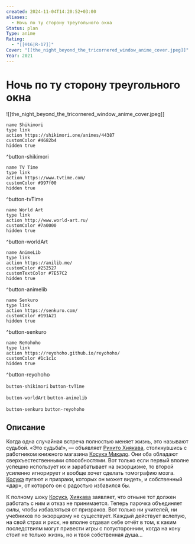 ```yaml
---
created: 2024-11-04T14:20:52+03:00
aliases:
  - Ночь по ту сторону треугольного окна
Status: plan
Type: anime
Rating:
  - "[[®️16|R-17]]"
Cover: "[[the_night_beyond_the_tricornered_window_anime_cover.jpeg]]"
Year: 2021
---
```


# Ночь по ту сторону треугольного окна

![[the_night_beyond_the_tricornered_window_anime_cover.jpeg]]

```button
name Shikimori
type link
action https://shikimori.one/animes/44387
customColor #4682b4
hidden true
```
^button-shikimori

```button
name TV Time
type link
action https://www.tvtime.com/
customColor #997f00
hidden true
```
^button-tvTime

```button
name World Art
type link
action http://www.world-art.ru/
customColor #7a0000
hidden true
```
^button-worldArt

```button
name AnimeLib
type link
action https://anilib.me/
customColor #252527
customTextColor #7E57C2
hidden true
```
^button-animelib

```button
name Senkuro
type link
action https://senkuro.com/
customColor #191A21
hidden true
```
^button-senkuro

```button
name ReYohoho
type link
action https://reyohoho.github.io/reyohoho/
customColor #1c1c1c
hidden true
```
^button-reyohoho

`button-shikimori` `button-tvTime`

`button-worldArt` `button-animelib`

`button-senkuro` `button-reyohoho`

## Описание

Когда одна случайная встреча полностью меняет жизнь, это называют судьбой. «Это судьба!», — объявляет [Рихито Хиякава](https://shikimori.one/characters/191047-rihito-hiyakawa), столкнувшись с работником книжного магазина [Косукэ Микадо](https://shikimori.one/characters/191046-kousuke-mikado). Они оба обладают сверхъестественными способностями. Вот только если первый вполне успешно использует их и зарабатывает на экзорцизме, то второй усиленно игнорирует и вообще хочет сделать томографию мозга. [Косукэ](https://shikimori.one/characters/191046-kousuke-mikado) пугают и призраки, которых он может видеть, и собственный «дар», от которого он с радостью избавился бы.

К полному шоку [Косукэ](https://shikimori.one/characters/191046-kousuke-mikado), [Хиякава](https://shikimori.one/characters/191047-rihito-hiyakawa) заявляет, что отныне тот должен работать с ним и отказ не принимается. Теперь парочка объединяет силы, чтобы избавляться от призраков. Вот только ни учителей, ни учебников по экзорцизму не существует. Каждый действует вслепую, на свой страх и риск, не вполне отдавая себе отчёт в том, к каким последствиям могут привести игры с потусторонним, когда на кону стоит не только жизнь, но и твоя собственная душа...
